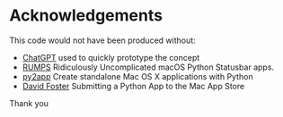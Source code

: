 # Acknowledgements

This code would not have been produced without:

 * [ChatGPT](https://chatgpt.com) used to quickly prototype the concept
 * [RUMPS](https://github.com/jaredks/rumps) Ridiculously Uncomplicated macOS Python Statusbar apps.
 * [py2app](https://py2app.readthedocs.io/en/latest/) Create standalone Mac OS X applications with Python
 * [David Foster](https://dafoster.net/articles/2014/06/24/submitting-a-python-app-to-the-mac-app-store/) Submitting a Python App to the Mac App Store
 
Thank you